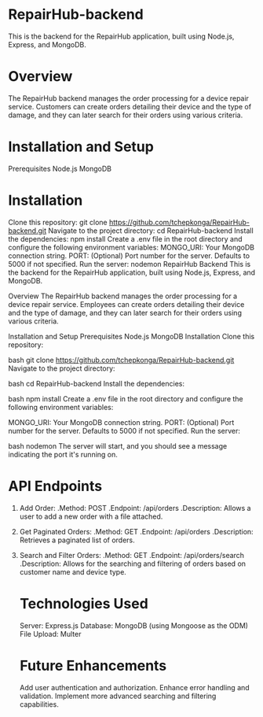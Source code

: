 # RepairHub-backend
This is the backend for the RepairHub application, built using Node.js, Express, and MongoDB.
# Overview
The RepairHub backend manages the order processing for a device repair service. Customers can create orders detailing their device and the type of damage, and they can later search for their orders using various criteria.
# Installation and Setup
Prerequisites
Node.js
MongoDB
# Installation
Clone this repository:
git clone https://github.com/tchepkonga/RepairHub-backend.git
Navigate to the project directory:
cd RepairHub-backend
Install the dependencies:
npm install
Create a .env file in the root directory and configure the following environment variables:
MONGO_URI: Your MongoDB connection string.
PORT: (Optional) Port number for the server. Defaults to 5000 if not specified.
Run the server:
nodemon
RepairHub Backend
This is the backend for the RepairHub application, built using Node.js, Express, and MongoDB.

Overview
The RepairHub backend manages the order processing for a device repair service. Employees can create orders detailing their device and the type of damage, and they can later search for their orders using various criteria.

Installation and Setup
Prerequisites
Node.js
MongoDB
Installation
Clone this repository:

bash
git clone https://github.com/tchepkonga/RepairHub-backend.git
Navigate to the project directory:

bash
cd RepairHub-backend
Install the dependencies:

bash
npm install
Create a .env file in the root directory and configure the following environment variables:

MONGO_URI: Your MongoDB connection string.
PORT: (Optional) Port number for the server. Defaults to 5000 if not specified.
Run the server:

bash
nodemon
The server will start, and you should see a message indicating the port it's running on.
# API Endpoints
1. Add Order:
  .Method: POST
   .Endpoint: /api/orders
   .Description: Allows a user to add a new order with a file attached.
2. Get Paginated Orders:
   .Method: GET
    .Endpoint: /api/orders
    .Description: Retrieves a paginated list of orders.
3. Search and Filter Orders:
    .Method: GET
     .Endpoint: /api/orders/search
      .Description: Allows for the searching and filtering of orders based on customer name and device type.

   # Technologies Used
   Server: Express.js
   Database: MongoDB (using Mongoose as the ODM)
   File Upload: Multer
   
   # Future Enhancements
     Add user authentication and authorization.
     Enhance error handling and validation.
    Implement more advanced searching and filtering capabilities.
